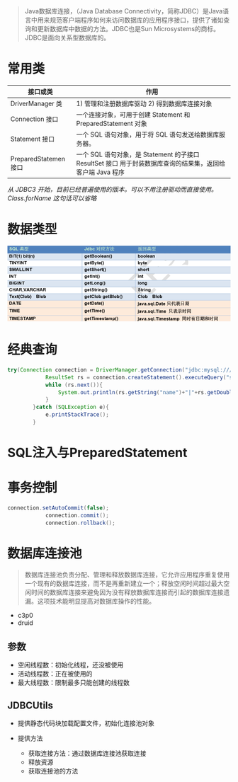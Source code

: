 > Java数据库连接，（Java Database Connectivity，简称JDBC）是Java语言中用来规范客户端程序如何来访问数据库的应用程序接口，提供了诸如查询和更新数据库中数据的方法。JDBC也是Sun Microsystems的商标。JDBC是面向关系型数据库的。

# 常用类

接口或类                | 作用
------------------- | ----------------------------------------------------------------------
DriverManager 类     | 1) 管理和注册数据库驱动 2) 得到数据库连接对象
Connection 接口       | 一个连接对象，可用于创建 Statement 和 PreparedStatement 对象
Statement 接口        | 一个 SQL 语句对象，用于将 SQL 语句发送给数据库服务器。
PreparedStatemen 接口 | 一个 SQL 语句对象，是 Statement 的子接口 ResultSet 接口 用于封装数据库查询的结果集，返回给客户端 Java 程序

_从 JDBC3 开始，目前已经普遍使用的版本。可以不用注册驱动而直接使用。Class.forName 这句话可以省略_

# 数据类型

![批注 2019-08-05 115032](/assets/批注%202019-08-05%20115032.png)

# 经典查询

```java
try(Connection connection = DriverManager.getConnection("jdbc:mysql:///test?user=root&password=123")){
            ResultSet rs = connection.createStatement().executeQuery("select * from account");
            while (rs.next()){
                System.out.println(rs.getString("name")+"|"+rs.getDouble("balance"));
            }
        }catch (SQLException e){
            e.printStackTrace();
        }
```

# SQL注入与PreparedStatement

# 事务控制

```java
connection.setAutoCommit(false);
            connection.commit();
            connection.rollback();
```

# 数据库连接池

> 数据库连接池负责分配、管理和释放数据库连接，它允许应用程序重复使用一个现有的数据库连接，而不是再重新建立一个；释放空闲时间超过最大空闲时间的数据库连接来避免因为没有释放数据库连接而引起的数据库连接遗漏。这项技术能明显提高对数据库操作的性能。

- c3p0
- druid

## 参数

- 空闲线程数：初始化线程，还没被使用
- 活动线程数：正在被使用的
- 最大线程数：限制最多只能创建的线程数


## JDBCUtils

- 提供静态代码块加载配置文件，初始化连接池对象
- 提供方法

  - 获取连接方法：通过数据库连接池获取连接
  - 释放资源
  - 获取连接池的方法


